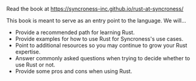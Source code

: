Read the book at https://syncroness-inc.github.io/rust-at-syncroness/

This book is meant to serve as an entry point to the language. We will...
- Provide a recommended path for learning Rust. 
- Provide examples for how to use Rust for Syncroness's use cases. 
- Point to additional resources so you may continue to grow your Rust expertise.
- Answer commonly asked questions when trying to decide whether to use Rust or not.
- Provide some pros and cons when using Rust.

